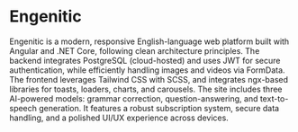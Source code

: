 # Engenitic
Engenitic is a modern, responsive English-language web platform built with Angular and .NET Core, following clean architecture principles. The backend integrates PostgreSQL (cloud-hosted) and uses JWT for secure authentication, while efficiently handling images and videos via FormData. The frontend leverages Tailwind CSS with SCSS, and integrates ngx-based libraries for toasts, loaders, charts, and carousels. The site includes three AI-powered models: grammar correction, question-answering, and text-to-speech generation. It features a robust subscription system, secure data handling, and a polished UI/UX experience across devices.
